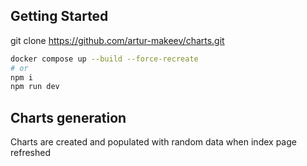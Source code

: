 ## Getting Started

git clone https://github.com/artur-makeev/charts.git

```bash
docker compose up --build --force-recreate
# or
npm i
npm run dev
```

## Charts generation

Charts are created and populated with random data when index page refreshed

